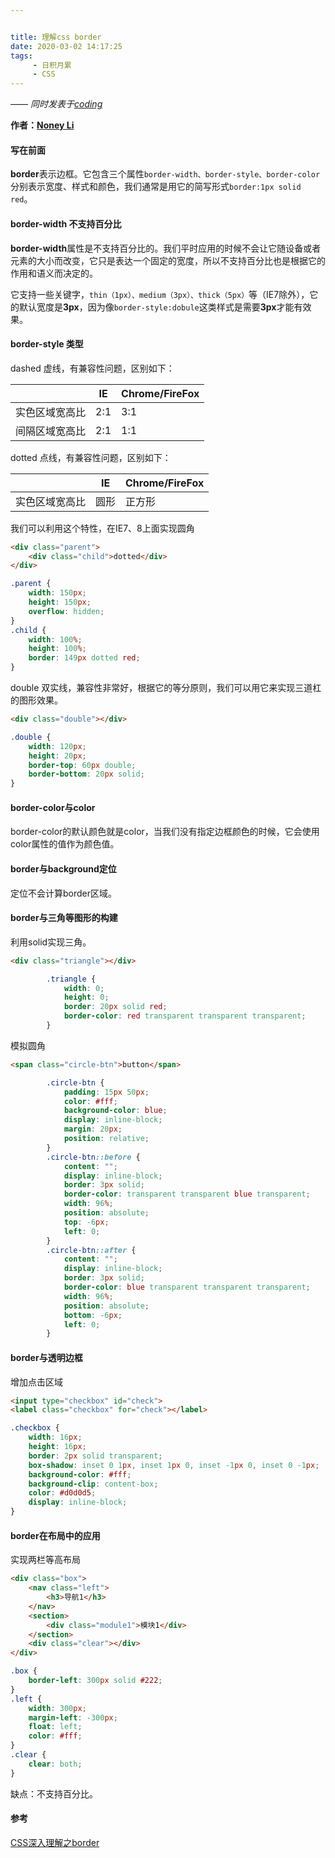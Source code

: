 ```yaml
---


title: 理解css border
date: 2020-03-02 14:17:25
tags:
     - 日积月累
     - CSS
---
```


[Noney Li]: https://github.com/noney/ "noneyli"

*—— 同时发表于[coding](http://0kv30q.coding-pages.com/)*

__作者：[Noney Li]__

#### 写在前面

**border**表示边框。它包含三个属性`border-width、border-style、border-color`分别表示宽度、样式和颜色，我们通常是用它的简写形式`border:1px solid red`。

#### border-width 不支持百分比

**border-width**属性是不支持百分比的。我们平时应用的时候不会让它随设备或者元素的大小而改变，它只是表达一个固定的宽度，所以不支持百分比也是根据它的作用和语义而决定的。

它支持一些关键字，`thin（1px）、medium（3px）、thick（5px）`等（IE7除外），它的默认宽度是**3px**，因为像`border-style:dobule`这类样式是需要**3px**才能有效果。

<!-- more -->

#### border-style 类型

dashed 虚线，有兼容性问题，区别如下：

|                | IE   | Chrome/FireFox |
| -------------- | ---- | -------------- |
| 实色区域宽高比 | 2:1  | 3:1            |
| 间隔区域宽高比 | 2:1  | 1:1            |

dotted 点线，有兼容性问题，区别如下：

|                | IE   | Chrome/FireFox |
| -------------- | ---- | -------------- |
| 实色区域宽高比 | 圆形 | 正方形         |

我们可以利用这个特性，在IE7、8上面实现圆角

```html
<div class="parent">
    <div class="child">dotted</div>
</div>
```

```css
.parent {
    width: 150px;
    height: 150px;
    overflow: hidden;
}
.child {
    width: 100%;
    height: 100%;
    border: 149px dotted red;
}
```

double 双实线，兼容性非常好，根据它的等分原则，我们可以用它来实现三道杠的图形效果。

```html
<div class="double"></div>
```

```css
.double {
    width: 120px;
    height: 20px;
    border-top: 60px double;
    border-bottom: 20px solid;
}
```

#### border-color与color

border-color的默认颜色就是color，当我们没有指定边框颜色的时候，它会使用color属性的值作为颜色值。

#### border与background定位

定位不会计算border区域。

#### border与三角等图形的构建

利用solid实现三角。

```html
<div class="triangle"></div>
```

```css
        .triangle {
            width: 0;
            height: 0;
            border: 20px solid red;
            border-color: red transparent transparent transparent;
        }
```

模拟圆角

```html
<span class="circle-btn">button</span>
```

```css
        .circle-btn {
            padding: 15px 50px;
            color: #fff;
            background-color: blue;
            display: inline-block;
            margin: 20px;
            position: relative;
        }
        .circle-btn::before {
            content: "";
            display: inline-block;
            border: 3px solid;
            border-color: transparent transparent blue transparent;
            width: 96%;
            position: absolute;
            top: -6px;
            left: 0;
        }
        .circle-btn::after {
            content: "";
            display: inline-block;
            border: 3px solid;
            border-color: blue transparent transparent transparent;
            width: 96%;
            position: absolute;
            bottom: -6px;
            left: 0;
        }
```

#### border与透明边框

增加点击区域

```html
<input type="checkbox" id="check">
<label class="checkbox" for="check"></label>
```

```css
.checkbox {
    width: 16px;
    height: 16px;
    border: 2px solid transparent;
    box-shadow: inset 0 1px, inset 1px 0, inset -1px 0, inset 0 -1px;
    background-color: #fff;
    background-clip: content-box;
    color: #d0d0d5;
    display: inline-block;
}
```

#### border在布局中的应用

实现两栏等高布局

```html
<div class="box">
    <nav class="left">
        <h3>导航1</h3>
    </nav>
    <section>
        <div class="module1">模块1</div>
    </section>
    <div class="clear"></div>
</div>
```

```css
.box {
    border-left: 300px solid #222;
}
.left {
    width: 300px;
    margin-left: -300px;
    float: left;
    color: #fff;
}
.clear {
    clear: both;
}
```

缺点：不支持百分比。

#### 参考

[CSS深入理解之border](https://www.imooc.com/learn/755)